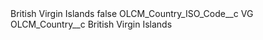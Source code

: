 <?xml version="1.0" encoding="UTF-8"?>
<CustomMetadata xmlns="http://soap.sforce.com/2006/04/metadata" xmlns:xsi="http://www.w3.org/2001/XMLSchema-instance" xmlns:xsd="http://www.w3.org/2001/XMLSchema">
    <label>British Virgin Islands</label>
    <protected>false</protected>
    <values>
        <field>OLCM_Country_ISO_Code__c</field>
        <value xsi:type="xsd:string">VG</value>
    </values>
    <values>
        <field>OLCM_Country__c</field>
        <value xsi:type="xsd:string">British Virgin Islands</value>
    </values>
</CustomMetadata>
